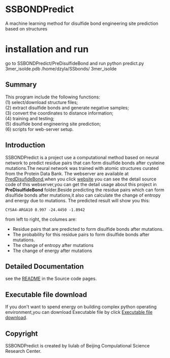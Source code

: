 # SSBONDPredict
A machine learning method for disulfide bond engineering site prediction based on structures

# installation and run
go to SSBONDPredict/PreDisulfideBond and run python predict.py 3mer_isolde.pdb /home/dzyla/SSbonds/ 3mer_isolde


## Summary
This program include the following functions:  
(1) select/download structure files;  
(2) extract disulfide bonds and generate negative samples;  
(3) convert the coordinates to distance information;  
(4) training and testing;  
(5) disulfide bond engineering site prediction;  
(6) scripts for web-server setup.

## Introduction
SSBONDPredict is a project use a computational method based on neural network to predict residue pairs that can form disulfide bonds after cysteine mutations.The neural network was trained with atomic structures curated from the Protein Data Bank. The webserver are available at [PredDisufideBond](http://liulab.csrc.ac.cn:10003/index),when you click [website](https://github.com/gao666999/SSBONDwebsite) you can see the detail source code of this webserver,you can get the detail usage about this project in **PreDisulfideBond** folder.Beside predicting the residue pairs which can form disulfide bonds after mutations,it also can calculate the change of entropy and energy due to mutations.
The predicted result will show you this:

```CYSA4-ARGA10 0.997 -24.4450 -1.8942```

from left to right, the columes are:
* Residue pairs that are predicted to form disulfide bonds after mutations.
* The probability for this residue pairs to form disulfide bonds after mutations.
* The change of entropy after mutations
* The change of energy after mutations

## Detailed Documentation
see the [README](https://github.com/LiuLab-CSRC/SSBONDPredict/tree/master/PreDisulfideBond) in the Source code pages.

## Executable file download 
If you don't want to spend energy on building complex python operating environment,you can download Executable file by click [Executable file download](https://github.com/gao666999/SSBONDpyinstaller).

## Copyright
SSBONDPredict is created by liulab of Beijing Compulational Science Research Center.
